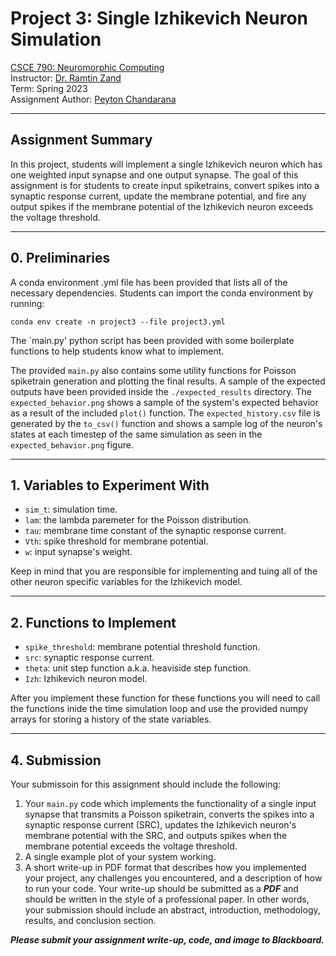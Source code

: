 # Project 3: Single Izhikevich Neuron Simulation

[CSCE 790: Neuromorphic Computing](https://www.icaslab.com/teaching/csce790nc)  
Instructor: [Dr. Ramtin Zand](https://icaslab.com)  
Term: Spring 2023  
Assignment Author: [Peyton Chandarana](https://peytonsc.com)

---

## Assignment Summary

In this project, students will implement a single Izhikevich neuron which has one weighted input synapse and one output synapse. The goal of this assignment is for students to create input spiketrains, convert spikes into a synaptic response current, update the membrane potential, and fire any output spikes if the membrane potential of the Izhikevich neuron exceeds the voltage threshold.

---

## 0. Preliminaries

A conda environment .yml file has been provided that lists all of the necessary dependencies. Students can import the conda environment by running:

`conda env create -n project3 --file project3.yml`

The `main.py' python script has been provided with some boilerplate functions to help students know what to implement.

The provided `main.py` also contains some utility functions for Poisson spiketrain generation and plotting the final results. A sample of the expected outputs have been provided inside the `./expected_results` directory. The `expected_behavior.png` shows a sample of the system's expected behavior as a result of the included `plot()` function. The `expected_history.csv` file is generated by the `to_csv()` function and shows a sample log of the neuron's states at each timestep of the same simulation as seen in the `expected_behavior.png` figure.

---

## 1. Variables to Experiment With

- `sim_t`: simulation time.
- `lam`: the lambda paremeter for the Poisson distribution.
- `tau`: membrane time constant of the synaptic response current.
- `Vth`: spike threshold for membrane potential.
- `w`: input synapse's weight.

Keep in mind that you are responsible for implementing and tuing all of the other neuron specific variables for the Izhikevich model.

---

## 2. Functions to Implement

- `spike_threshold`: membrane potential threshold function.
- `src`: synaptic response current.
- `theta`: unit step function a.k.a. heaviside step function.
- `Izh`: Izhikevich neuron model.

After you implement these function for these functions you will need to call the functions inide the time simulation loop and use the provided numpy arrays for storing a history of the state variables.

---

## 4. Submission

Your submissoin for this assignment should include the following:

1. Your `main.py` code which implements the functionality of a single input synapse that transmits a Poisson spiketrain, converts the spikes into a synaptic response current (SRC), updates the Izhikevich neuron's membrane potential with the SRC, and outputs spikes when the membrane potential exceeds the voltage threshold.
2. A single example plot of your system working.
3. A short write-up in PDF format that describes how you implemented your project, any challenges you encountered, and a description of how to run your code. Your write-up should be submitted as a **_PDF_** and should be written in the style of a professional paper. In other words, your submission should include an abstract, introduction, methodology, results, and conclusion section.

**_Please submit your assignment write-up, code, and image to Blackboard._**
